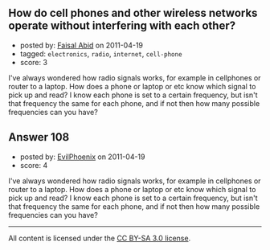 ## How do cell phones and other wireless networks operate without interfering with each other? 

- posted by: [Faisal Abid](https://stackexchange.com/users/-1/85-faisal-abid) on 2011-04-19
- tagged: `electronics`, `radio`, `internet`, `cell-phone`
- score: 3

I've always wondered how radio signals works, for example in cellphones or router to a laptop. How does a phone or laptop or etc know which signal to pick up and read? I know each phone is set to a certain frequency, but isn't that frequency the same for each phone, and if not then how many possible frequencies can you have? 


## Answer 108

- posted by: [EvilPhoenix](https://stackexchange.com/users/-1/78-evilphoenix) on 2011-04-19
- score: 4

I've always wondered how radio signals works, for example in cellphones or router to a laptop. How does a phone or laptop or etc know which signal to pick up and read? I know each phone is set to a certain frequency, but isn't that frequency the same for each phone, and if not then how many possible frequencies can you have? 



---

All content is licensed under the [CC BY-SA 3.0 license](https://creativecommons.org/licenses/by-sa/3.0/).

